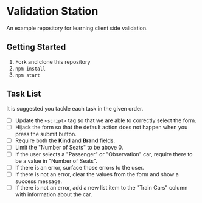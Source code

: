# Validation Station

An example repository for learning client side validation.

## Getting Started

1. Fork and clone this repository
1. `npm install`
1. `npm start`

## Task List

It is suggested you tackle each task in the given order.

- [ ] Update the `<script>` tag so that we are able to correctly select the form.
- [ ] Hijack the form so that the default action does not happen when you press the submit button.
- [ ] Require both the **Kind** and **Brand** fields.
- [ ] Limit the "Number of Seats" to be above 0.
- [ ] If the user selects a "Passenger" or "Observation" car, require there to be a value in "Number of Seats".
- [ ] If there is an error, surface those errors to the user.
- [ ] If there is not an error, clear the values from the form and show a success message.
- [ ] If there is not an error, add a new list item to the "Train Cars" column with information about the car.
